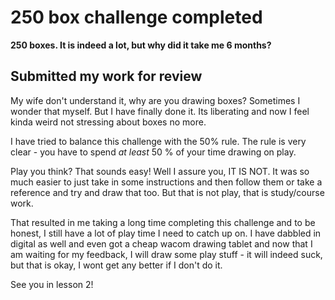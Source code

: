 # 250 box challenge completed


**250 boxes. It is indeed a lot, but why did it take me 6 months?**

## Submitted my work for review

My wife don't understand it, why are you drawing boxes? Sometimes I wonder that myself. But I have finally done it. Its liberating and now I feel kinda weird not stressing about boxes no more.

I have tried to balance this challenge with the 50% rule. The rule is very clear - you have to spend *at least* 50 % of your time drawing on play. 

Play you think? That sounds easy! Well I assure you, IT IS NOT. It was so much easier to just take in some instructions and then follow them or take a reference and try and draw that too. But that is not play, that is study/course work. 

That resulted in me taking a long time completing this challenge and to be honest, I still have a lot of play time I need to catch up on. I have dabbled in digital as well and even got a cheap wacom drawing tablet and now that I am waiting for my feedback, I will draw some play stuff - it will indeed suck, but that is okay, I wont get any better if I don't do it.

See you in lesson 2!


